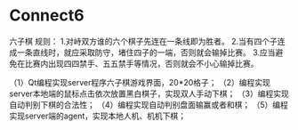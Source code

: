 # Connect6
  六子棋 规则： 1.对峙双方谁的六个棋子先连在一条线即为胜者。 2.当有四个子连成一条直线时，就应采取防守，堵住四子的一端，否则就会输掉比赛。 3.应当避免在比赛内出现四四禁手、五五禁手等情况，否则就会不小心输掉比赛。

（1）Qt编程实现server程序六子棋游戏界面，20*20格子； （2）编程实现server本地端的鼠标点击依次放置黑白棋子，实现双人手动下棋； （3）编程实现自动判别下棋的合法性； （4）编程实现自动判别盘面输赢或者和棋； （5）编程实现server端的agent，实现本地人机、机机下棋；
